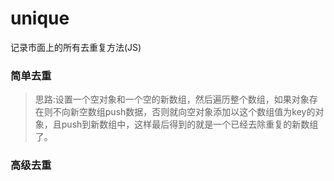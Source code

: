 # unique
记录市面上的所有去重复方法(JS)

### 简单去重
>思路:设置一个空对象和一个空的新数组，然后遍历整个数组，如果对象存在则不向新空数组push数据，否则就向空对象添加以这个数组值为key的对象，且push到新数组中，这样最后得到的就是一个已经去除重复的新数组了。

### 高级去重